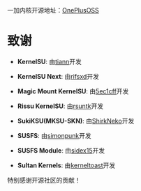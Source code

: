 一加内核开源地址：[OnePlusOSS](https://github.com/OnePlusOSS/kernel_manifest)

# 致谢

- **KernelSU**: 由[tiann](https://github.com/tiann)开发

- **KernelSU Next**: 由[rifsxd](https://github.com/rifsxd)开发

- **Magic Mount KernelSU**: 由[5ec1cff](https://github.com/5ec1cff)开发

- **Rissu KernelSU**: 由[rsuntk](https://github.com/rsuntk)开发

- **SukiKSU(MKSU-SKN)**: 由[ShirkNeko](https://github.com/ShirkNeko/)开发

- **SUSFS**: 由[simonpunk](https://gitlab.com/simonpunk/susfs4ksu.git)开发
  
- **SUSFS Module**: 由[sidex15](https://github.com/sidex15)开发
  
- **Sultan Kernels**: 由[kerneltoast](https://github.com/kerneltoast)开发
  
特别感谢开源社区的贡献！
